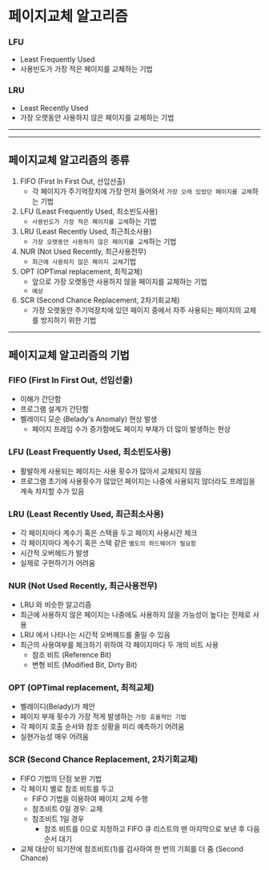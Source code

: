 # 페이지교체 알고리즘

### LFU

- Least Frequently Used
- 사용빈도가 가장 적은 페이지를 교체하는 기법

### LRU

- Least Recently Used
- 가장 오랫동안 사용하지 않은 페이지를 교체하는 기법

---

---

## 페이지교체 알고리즘의 종류

1. FIFO (First In First Out, 선입선출)
   - 각 페이지가 주기억장치에 가장 먼저 들어와서 `가장 오래 있었던 페이지를 교체`하는 기법
2. LFU (Least Frequently Used, 최소빈도사용)
   - `사용빈도가 가장 적은 페이지를 교체`하는 기법
3. LRU (Least Recently Used, 최근최소사용)
   - `가장 오랫동안 사용하지 않은 페이지를 교체`하는 기법
4. NUR (Not Used Recently, 최근사용전무)
   - `최근에 사용하지 않은 페이지 교체`기법
5. OPT (OPTimal replacement, 최적교체)
   - 앞으로 가장 오랫동안 사용하지 않을 페이지를 교체하는 기법
   - `예상`
6. SCR (Second Chance Replacement, 2차기회교체)
   - 가장 오랫동안 주기억장치에 있던 페이지 중에서 자주 사용되는 페이지의 교체를 방지하기 위한 기법

---

## 페이지교체 알고리즘의 기법

### FIFO (First In First Out, 선입선출)

- 이해가 간단함
- 프로그램 설계가 간단함
- 벨레이디 모순 (Belady's Anomaly) 현상 발생
  - 페이지 프레임 수가 증가함에도 페이지 부재가 더 많이 발생하는 현상

### LFU (Least Frequently Used, 최소빈도사용)

- 활발하게 사용되는 페이지는 사용 횟수가 많아서 교체되지 않음
- 프로그램 초기에 사용횟수가 많았던 페이지는 나중에 사용되지 않더라도 프레임을 계속 차지할 수가 있음

### LRU (Least Recently Used, 최근최소사용)

- 각 페이지마다 계수기 혹은 스택을 두고 페이지 사용시간 체크
- 각 페이지마다 계수기 혹은 스택 같은 `별도의 하드웨어가 필요함`
- 시간적 오버헤드가 발생
- 실제로 구현하기가 어려움

### NUR (Not Used Recently, 최근사용전무)

- LRU 와 비슷한 알고리즘
- 최근에 사용하지 않은 페이지는 나중에도 사용하지 않을 가능성이 높다는 전제로 사용
- LRU 에서 나타나는 시간적 오버헤드를 줄일 수 있음
- 최근의 사용여부를 체크하기 위하여 각 페이지마다 두 개의 비트 사용
  - 참조 비트 (Reference Bit)
  - 변형 비트 (Modified Bit, Dirty Bit)

### OPT (OPTimal replacement, 최적교체)

- 벨레이디(Belady)가 제안
- 페이지 부재 횟수가 가장 적게 발생하는 `가장 효율적인 기법`
- 각 페이지 호출 순서와 참조 상황을 미리 예측하기 어려움
- 실현가능성 매우 어려움

### SCR (Second Chance Replacement, 2차기회교체)

- FIFO 기법의 단점 보완 기법
- 각 페이지 별로 참조 비트를 두고
  - FIFO 기법을 이용하여 페이지 교체 수행
  - 참조비트 0일 경우: 교체
  - 참조비트 1일 경우
    - 참조 비트를 0으로 지정하고 FIFO 큐 리스트의 맨 마지막으로 보낸 후 다음 순서 대기
- 교체 대상이 되기전에 참조비트(1)를 검사하여 한 번의 기회를 더 줌 (Second Chance)
